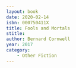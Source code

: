 ```yaml
---
layout: book
date: 2020-02-14
isbn: 000750411X
title: Fools and Mortals
stitle: 
author: Bernard Cornwell
year: 2017
category:
    - Other Fiction
---
```

